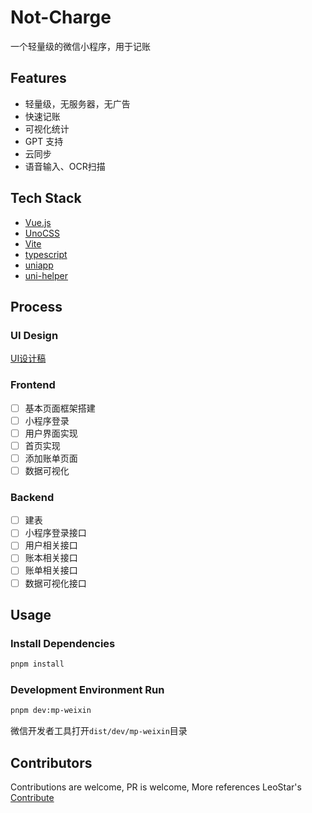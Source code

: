 # Not-Charge

一个轻量级的微信小程序，用于记账

## Features

- 轻量级，无服务器，无广告
- 快速记账
- 可视化统计
- GPT 支持
- 云同步
- 语音输入、OCR扫描

## Tech Stack

- [Vue.js](https://vuejs.org/)
- [UnoCSS](https://unocss.dev/)
- [Vite](https://vitejs.dev/)
- [typescript](https://www.tslang.cn/)
- [uniapp](https://zh.uniapp.dcloud.io/)
- [uni-helper](https://uni-helper.js.org/)

## Process

### UI Design

[UI设计稿](https://www.ui.cn/detail/482437.html)

### Frontend

- [ ] 基本页面框架搭建
- [ ] 小程序登录
- [ ] 用户界面实现
- [ ] 首页实现
- [ ] 添加账单页面
- [ ] 数据可视化

### Backend

- [ ] 建表
- [ ] 小程序登录接口
- [ ] 用户相关接口
- [ ] 账本相关接口
- [ ] 账单相关接口
- [ ] 数据可视化接口

## Usage

### Install Dependencies

```bash
pnpm install
```

### Development Environment Run

```bash
pnpm dev:mp-weixin
```

微信开发者工具打开`dist/dev/mp-weixin`目录

## Contributors

Contributions are welcome, PR is welcome, More references LeoStar's [Contribute](https://github.com/ileostar/contribute)
